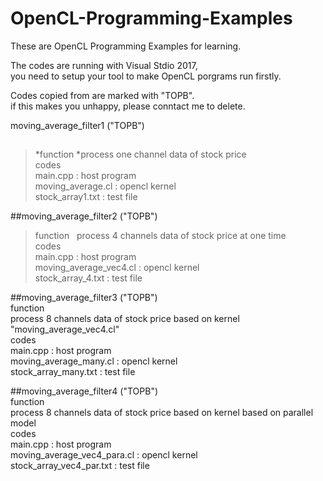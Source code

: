 # OpenCL-Programming-Examples
These are OpenCL Programming Examples for learning.

The codes are running with Visual Stdio 2017,  
you need to setup your tool to make OpenCL porgrams run firstly. 

Codes copied from <The OpenCL Programming Book> are marked with "TOPB".  
if this makes you unhappy, please conntact me to delete.  
  
moving_average_filter1 ("TOPB")
##
>*function
*process one channel data of stock price   
  >codes   
    main.cpp                 : host program  
    moving_average.cl        : opencl kernel  
    stock_array1.txt         : test file  

##moving_average_filter2 ("TOPB")  
  > function  
    process 4 channels data of stock price at one time  
   codes  
    main.cpp                 : host program  
    moving_average_vec4.cl   : opencl kernel  
    stock_array_4.txt        : test file  
    
##moving_average_filter3 ("TOPB")  
  function  
    process 8 channels data of stock price based on kernel "moving_average_vec4.cl"  
  codes  
    main.cpp                 : host program  
    moving_average_many.cl   : opencl kernel  
    stock_array_many.txt     : test file  

##moving_average_filter4 ("TOPB")  
  function  
    process 8 channels data of stock price based on kernel based on parallel model  
  codes  
    main.cpp                 : host program  
    moving_average_vec4_para.cl : opencl kernel  
    stock_array_vec4_par.txt : test file  






